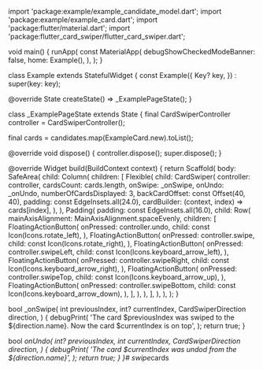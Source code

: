 import 'package:example/example_candidate_model.dart';
import 'package:example/example_card.dart';
import 'package:flutter/material.dart';
import 'package:flutter_card_swiper/flutter_card_swiper.dart';

void main() {
runApp(
const MaterialApp(
debugShowCheckedModeBanner: false,
home: Example(),
),
);
}

class Example extends StatefulWidget {
const Example({
Key? key,
}) : super(key: key);

@override
State<Example> createState() => _ExamplePageState();
}

class _ExamplePageState extends State<Example> {
final CardSwiperController controller = CardSwiperController();

final cards = candidates.map(ExampleCard.new).toList();

@override
void dispose() {
controller.dispose();
super.dispose();
}

@override
Widget build(BuildContext context) {
return Scaffold(
body: SafeArea(
child: Column(
children: [
Flexible(
child: CardSwiper(
controller: controller,
cardsCount: cards.length,
onSwipe: _onSwipe,
onUndo: _onUndo,
numberOfCardsDisplayed: 3,
backCardOffset: const Offset(40, 40),
padding: const EdgeInsets.all(24.0),
cardBuilder: (context, index) => cards[index],
),
),
Padding(
padding: const EdgeInsets.all(16.0),
child: Row(
mainAxisAlignment: MainAxisAlignment.spaceEvenly,
children: [
FloatingActionButton(
onPressed: controller.undo,
child: const Icon(Icons.rotate_left),
),
FloatingActionButton(
onPressed: controller.swipe,
child: const Icon(Icons.rotate_right),
),
FloatingActionButton(
onPressed: controller.swipeLeft,
child: const Icon(Icons.keyboard_arrow_left),
),
FloatingActionButton(
onPressed: controller.swipeRight,
child: const Icon(Icons.keyboard_arrow_right),
),
FloatingActionButton(
onPressed: controller.swipeTop,
child: const Icon(Icons.keyboard_arrow_up),
),
FloatingActionButton(
onPressed: controller.swipeBottom,
child: const Icon(Icons.keyboard_arrow_down),
),
],
),
),
],
),
),
);
}

bool _onSwipe(
int previousIndex,
int? currentIndex,
CardSwiperDirection direction,
) {
debugPrint(
'The card $previousIndex was swiped to the ${direction.name}. Now the card $currentIndex is on top',
);
return true;
}

bool _onUndo(
int? previousIndex,
int currentIndex,
CardSwiperDirection direction,
) {
debugPrint(
'The card $currentIndex was undod from the ${direction.name}',
);
return true;
}
}#   s w i p e _ c a r d s  
 